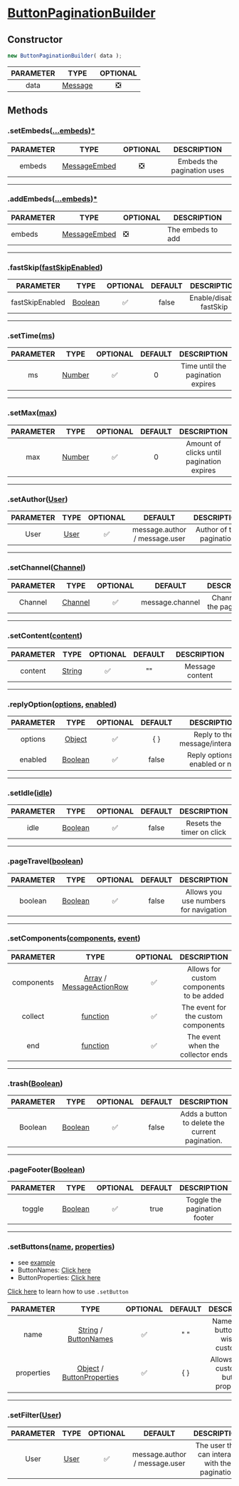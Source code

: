 [User]: https://discord.com/developers/docs/resources/user
[Channel]: https://discord.com/developers/docs/resources/channel
[Message]: https://discord.js.org/#/docs/discord.js/stable/class/Message
[MessageActionRow]: https://discord.js.org/#/docs/discord.js/stable/class/MessageActionRow
[MessageEmbed]: https://discord.js.org/#/docs/discord.js/stable/class/MessageEmbed
[MessageComponents]: https://discord.com/developers/docs/interactions/message-components


# <ins>ButtonPaginationBuilder</ins>

## Constructor
```js
new ButtonPaginationBuilder( data );
```
| PARAMETER |   TYPE   | OPTIONAL |
|:---------:|:--------:|:--------:|
| data      |[Message] |   ❎       |

## Methods

### .setEmbeds([...embeds]())[*]()
| PARAMETER |    TYPE     | OPTIONAL |       DESCRIPTION        |
|:---------:|:-----------:|:--------:|:-----------------------------------:|
| embeds |  [MessageEmbed]|     ❎     | Embeds the pagination uses |

---

### .addEmbeds([...embeds]())[*]()
| PARAMETER   |      TYPE  |  OPTIONAL  |DESCRIPTION|
|----------|-------------|------|------|
| embeds |  [MessageEmbed]| ❎| The embeds to add |

---

### .fastSkip([fastSkipEnabled]())

| PARAMETER   |      TYPE  |  OPTIONAL | DEFAULT  |DESCRIPTION|
|---------|-------------|:-----:|:-----:|:-----:|
| fastSkipEnabled | [Boolean]() | ✅ | false | Enable/disable fastSkip |

---

### .setTime([ms]())

| PARAMETER   |  TYPE  |  OPTIONAL | DEFAULT |DESCRIPTION|
|:---------:|:-------------:|:-----:|:-----:|:-----:|
| ms | [Number]() | ✅ | 0 | Time until the pagination expires |

---

### .setMax([max]())

| PARAMETER   |      TYPE  |  OPTIONAL | DEFAULT |DESCRIPTION|
|:---------:|:-------------:|:-----:|:-----:|:-----:|
| max | [Number]() | ✅ | 0 | Amount of clicks until pagination expires |


---

### .setAuthor([User])

| PARAMETER   |      TYPE  |  OPTIONAL  | DEFAULT |DESCRIPTION|
|:---------:|:-------------:|:-----:|:-----:|:-----:|
| User | [User]| ✅ | message.author / message.user | Author of the pagination |

---

### .setChannel([Channel])

| PARAMETER   |      TYPE  |  OPTIONAL  | DEFAULT |DESCRIPTION|
|:---------:|:-------------:|:-----:|:-----:|:-----:|
| Channel | [Channel] | ✅ | message.channel | Channel for the pagination |

---

### .setContent([content]())

| PARAMETER   |      TYPE  |  OPTIONAL  | DEFAULT |DESCRIPTION|
|:---------:|:-------------:|:-----:|:-----:|:-----:|
| content | [String]() | ✅ | "" | Message content |

---

### .replyOption([options](), [enabled]())

| PARAMETER   |      TYPE  |  OPTIONAL  | DEFAULT |DESCRIPTION|
|:---------:|:-------------:|:-----:|:-----:|:-----:|
| options | [Object]() | ✅ | { } | Reply to the message/interaction |
| enabled | [Boolean]() | ✅ | false | Reply options is enabled or not |

---
### .setIdle([idle]())

| PARAMETER   |      TYPE  |  OPTIONAL  | DEFAULT |DESCRIPTION|
|:---------:|:-------------:|:---------:|:-------:|:---------:|
|       idle    |[Boolean]() |✅| false | Resets the timer on click|

---

### .pageTravel([boolean]())

| PARAMETER   |      TYPE  |  OPTIONAL  | DEFAULT |DESCRIPTION|
|:---------:|:-------------:|:---------:|:-------:|:---------:|
|    boolean|[Boolean]()   |✅          |   false  |  Allows you use numbers for navigation  |

---

### .setComponents([components](), [event]())

| PARAMETER   |      TYPE  |  OPTIONAL |DESCRIPTION|
|:---------:|:-------------:|:---------:|:-------:|
|components|[Array]() / [MessageActionRow]|✅|Allows for custom components to be added  |
|collect|[function]() |✅|The event for the custom components|
|end|[function]()|✅|The event when the collector ends|

---

### .trash([Boolean]())

| PARAMETER   |      TYPE  |  OPTIONAL  | DEFAULT |DESCRIPTION|
|:---------:|:-------------:|:---------:|:-------:|:---------:|
|    Boolean|[Boolean]()   |✅          |   false  |  Adds a button to delete the current pagination.  |
---
### .pageFooter([Boolean]())
| PARAMETER   |      TYPE  |  OPTIONAL  | DEFAULT |DESCRIPTION|
|:---------:|:-------------:|:---------:|:-------:|:---------:|
|toggle|[Boolean]()|✅|true|Toggle the pagination footer|
---

### .setButtons([name](), [properties]())
- see [example](https://github.com/MrPotato30/spudjs-docs/blob/main/docs/packages/ButtonPaginationBuilder/ButtonData.md#example)
- ButtonNames: [Click here](https://github.com/MrPotato30/spudjs-docs/blob/main/docs/packages/ButtonPaginationBuilder/ButtonData.md#buttonnames)
- ButtonProperties: [Click here](https://github.com/MrPotato30/spudjs-docs/blob/main/docs/packages/ButtonPaginationBuilder/ButtonData.md#buttonproperties)

[Click here](https://github.com/MrPotato30/spudjs-docs/blob/main/docs/packages/ButtonPaginationBuilder/ButtonData.md) to learn how to use `.setButton`


| PARAMETER   |      TYPE  |  OPTIONAL  | DEFAULT |DESCRIPTION|
|:---------:|:-------------:|:---------:|:-------:|:---------:|
|    name| [String]() / [ButtonNames](https://github.com/MrPotato30/spudjs-docs/blob/main/docs/packages/ButtonPaginationBuilder/ButtonData.md#buttonnames)   |✅          |   " "  |  Name of the button you wish to customize  |
|    properties| [Object]() / [ButtonProperties](https://github.com/MrPotato30/spudjs-docs/blob/main/docs/packages/ButtonPaginationBuilder/ButtonData.md#buttonproperties)   |✅          |   { }  | Allows you to customize button properties  

---

### .setFilter([User])

| PARAMETER   |      TYPE  |  OPTIONAL  | DEFAULT |DESCRIPTION|
|:---------:|:-------------:|:---------:|:-------:|:---------:|
|    User|[User]   |✅          | message.author / message.user  |The user that can interact with the pagination|
